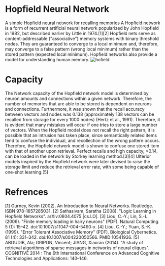 # Hopfield Neural Network
A simple Hopfield neural network for recalling memories
A Hopfield network is a form of recurrent artificial neural network popularized by John Hopfield in 1982, but described earlier by Little in 1974.[1][2] Hopfield nets serve as content-addressable ("associative") memory systems with binary threshold nodes. They are guaranteed to converge to a local minimum and, therefore, may converge to a false pattern (wrong local minimum) rather than the stored pattern (expected local minimum). Hopfield networks also provide a model for understanding human memory.
![hofield](https://user-images.githubusercontent.com/13776994/61201384-94801400-a6f9-11e9-8db1-803f8229f868.png)


# Capacity
The Network capacity of the Hopfield network model is determined by neuron amounts and connections within a given network. Therefore, the number of memories that are able to be stored is dependent on neurons and connections. Furthermore, it was shown that the recall accuracy between vectors and nodes was 0.138 (approximately 138 vectors can be recalled from storage for every 1000 nodes) (Hertz et al., 1991). Therefore, it is evident that many mistakes will occur if one tries to store a large number of vectors. When the Hopfield model does not recall the right pattern, it is possible that an intrusion has taken place, since semantically related items tend to confuse the individual, and recollection of the wrong pattern occurs. Therefore, the Hopfield network model is shown to confuse one stored item with that of another upon retrieval. Perfect recalls and high capacity, >0.14, can be loaded in the network by Storkey learning method.[3][4] Ulterior models inspired by the Hopfield network were later devised to raise the storage limit and reduce the retrieval error rate, with some being capable of one-shot learning.[5]

# Refrences
[1] Gurney, Kevin (2002). An Introduction to Neural Networks. Routledge. ISBN 978-1857285031.
[2] Sathasivam, Saratha (2008). "Logic Learning in Hopfield Networks". arXiv:0804.4075 [cs.LO].
[3] Liou, C.-Y.; Lin, S.-L. (2006). "Finite memory loading in hairy neurons" (PDF). Natural Computing. 5 (1): 15–42. doi:10.1007/s11047-004-5490-x.
[4] Liou, C.-Y.; Yuan, S.-K. (1999). "Error Tolerant Associative Memory" (PDF). Biological Cybernetics. 81 (4): 331–342. doi:10.1007/s004220050566. PMID 10541936.
[5] ABOUDIB, Ala; GRIPON, Vincent; JIANG, Xiaoran (2014). "A study of retrieval algorithms of sparse messages in networks of neural cliques". COGNITIVE 2014 : The 6th International Conference on Advanced Cognitive Technologies and Applications: 140–146.
